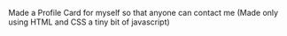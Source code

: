Made a Profile Card for myself so that anyone can contact me (Made only using HTML and CSS a tiny bit of javascript)
